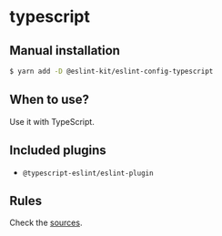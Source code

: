 # typescript

## Manual installation

```bash
$ yarn add -D @eslint-kit/eslint-config-typescript
```

## When to use?

Use it with TypeScript.

## Included plugins

* `@typescript-eslint/eslint-plugin`

## Rules

Check the [sources](https://github.com/eslint-kit/eslint-config-kit/blob/master/packages/eslint-config-typescript/src/index.ts).

